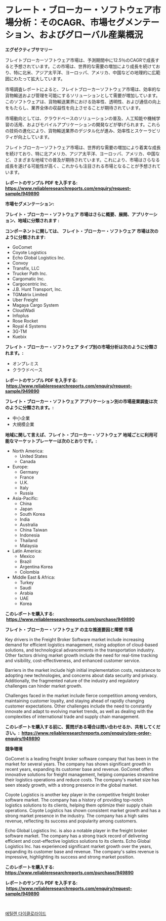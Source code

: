 <p><h1>フレート・ブローカー・ソフトウェア市場分析：そのCAGR、市場セグメンテーション、およびグローバル産業概況</h1></p><p><strong>エグゼクティブサマリー</strong></p>
<p><p>フレイトブローカーソフトウェア市場は、予測期間中に12.5％のCAGRで成長すると予想されています。この市場は、世界的な需要の増加により成長を続けており、特に北米、アジア太平洋、ヨーロッパ、アメリカ、中国などの地理的に広範囲にわたって拡大しています。</p><p>市場調査レポートによると、フレイトブローカーソフトウェア市場は、効率的な貨物輸送および管理を可能にするソリューションとして需要が増加しています。このソフトウェアは、貨物輸送業界における効率性、透明性、および通信の向上をもたらし、業界全体の収益性を向上させることが期待されています。</p><p>市場動向としては、クラウドベースのソリューションの普及、人工知能や機械学習の活用、およびモバイルアプリケーションの開発などが挙げられます。これらの技術の進化により、貨物輸送業界のデジタル化が進み、効率性とスケーラビリティが向上しています。</p><p>フレイトブローカーソフトウェア市場は、世界的な需要の増加により着実な成長を続けており、特に北アメリカ、アジア太平洋、ヨーロッパ、アメリカ、中国など、さまざまな地域での普及が期待されています。これにより、市場はさらなる成長を遂げる可能性が高く、これからも注目される市場となることが予想されています。</p></p>
<p><strong>レポートのサンプル PDF を入手する: <a href="https://www.reliableresearchreports.com/enquiry/request-sample/949890">https://www.reliableresearchreports.com/enquiry/request-sample/949890</a></strong></p>
<p><strong>市場セグメンテーション:</strong></p>
<p><strong> フレイト・ブローカー・ソフトウェア 市場はさらに概要、展開、アプリケーション、地域に分類されます :</strong></p>
<p><strong>コンポーネントに関しては、 フレイト・ブローカー・ソフトウェア 市場は次のように分類されます: &nbsp;</strong></p>
<p><ul><li>GoComet</li><li>Coyote Logistics</li><li>Echo Global Logistics Inc.</li><li>Convoy</li><li>Transfix, LLC</li><li>Trucker Path Inc.</li><li>Cargomatic Inc.</li><li>Cargocentric Inc.</li><li>J.B. Hunt Transport, Inc.</li><li>TGMatrix Limited</li><li>Uber Freight</li><li>Magaya Cargo System</li><li>CloudWadi</li><li>Infoplus</li><li>Rose Rocket</li><li>Royal 4 Systems</li><li>3G-TM</li><li>Kuebix</li></ul></p>
<p><strong> フレイト・ブローカー・ソフトウェア タイプ別の市場分析は次のように分類されます。:</strong></p>
<p><ul><li>オンプレミス</li><li>クラウドベース</li></ul></p>
<p><strong>レポートのサンプル PDF を入手する: &nbsp;<a href="https://www.reliableresearchreports.com/enquiry/request-sample/949890">https://www.reliableresearchreports.com/enquiry/request-sample/949890</a></strong></p>
<p><strong> フレイト・ブローカー・ソフトウェア アプリケーション別の市場産業調査は次のように分類されます。:</strong></p>
<p><ul><li>中小企業</li><li>大規模企業</li></ul></p>
<p><strong>地域に関して言えば、フレイト・ブローカー・ソフトウェア 地域ごとに利用可能なマーケットプレーヤーは次のとおりです。:</strong></p>
<p><ul>
    <li>
        North America:
        <ul>
            <li>United States</li>
            <li>Canada</li>
        </ul>
    </li>
    <li>
        Europe:
        <ul>
            <li>Germany</li>
            <li>France</li>
            <li>U.K.</li>
            <li>Italy</li>
            <li>Russia</li>
        </ul>
    </li>
    <li>
        Asia-Pacific:
        <ul>
            <li>China</li>
            <li>Japan</li>
            <li>South Korea</li>
            <li>India</li>
            <li>Australia</li>
            <li>China Taiwan</li>
            <li>Indonesia</li>
            <li>Thailand</li>
            <li>Malaysia</li>
        </ul>
    </li>
    <li>
        Latin America:
        <ul>
            <li>Mexico</li>
            <li>Brazil</li>
            <li>Argentina Korea</li>
            <li>Colombia</li>
        </ul>
    </li>
    <li>
        Middle East & Africa:
        <ul>
            <li>Turkey</li>
            <li>Saudi</li>
            <li>Arabia</li>
            <li>UAE</li>
            <li>Korea</li>
        </ul>
    </li>
    </ul></p>
<p><strong>このレポートを購入する: &nbsp;<a href="https://www.reliableresearchreports.com/purchase/949890">https://www.reliableresearchreports.com/purchase/949890</a></strong></p>
<p><strong>フレイト・ブローカー・ソフトウェア の主な推進要因と障壁 市場</strong></p>
<p><p>Key drivers in the Freight Broker Software market include increasing demand for efficient logistics management, rising adoption of cloud-based solutions, and technological advancements in the transportation industry. Other factors driving market growth include the need for real-time tracking and visibility, cost-effectiveness, and enhanced customer service.</p><p>Barriers in the market include high initial implementation costs, resistance to adopting new technologies, and concerns about data security and privacy. Additionally, the fragmented nature of the industry and regulatory challenges can hinder market growth.</p><p>Challenges faced in the market include fierce competition among vendors, maintaining customer loyalty, and staying ahead of rapidly changing customer expectations. Other challenges include the need to constantly innovate and adapt to evolving market trends, as well as dealing with the complexities of international trade and supply chain management.</p></p>
<p><strong>このレポートを購入する前に、質問がある場合は問い合わせるか、共有してください。:&nbsp; <a href="https://www.reliableresearchreports.com/enquiry/pre-order-enquiry/949890">https://www.reliableresearchreports.com/enquiry/pre-order-enquiry/949890</a></strong></p>
<p><strong>競争環境</strong></p>
<p><p>GoComet is a leading freight broker software company that has been in the market for several years. The company has shown significant growth in recent years, expanding its customer base and revenue. GoComet offers innovative solutions for freight management, helping companies streamline their logistics operations and reduce costs. The company's market size has seen steady growth, with a strong presence in the global market.</p><p>Coyote Logistics is another key player in the competitive freight broker software market. The company has a history of providing top-notch logistics solutions to its clients, helping them optimize their supply chain operations. Coyote Logistics has shown consistent market growth and has a strong market presence in the industry. The company has a high sales revenue, reflecting its success and popularity among customers.</p><p>Echo Global Logistics Inc. is also a notable player in the freight broker software market. The company has a strong track record of delivering efficient and cost-effective logistics solutions to its clients. Echo Global Logistics Inc. has experienced significant market growth over the years, expanding its customer base and revenue. The company's sales revenue is impressive, highlighting its success and strong market position.</p></p>
<p><strong>このレポートを購入する: &nbsp; <a href="https://www.reliableresearchreports.com/purchase/949890">https://www.reliableresearchreports.com/purchase/949890</a></strong></p>
<p><strong>レポートのサンプル PDF を入手する: &nbsp;<a href="https://www.reliableresearchreports.com/enquiry/request-sample/949890">https://www.reliableresearchreports.com/enquiry/request-sample/949890</a></strong><strong></strong></p>
<p>&nbsp;</p>
<p><p><a href="https://github.com/iansanftyord09878/Market-Research-Report-List-1/blob/main/94503838666.md">에틸렌 다이클로라이드</a></p></p>